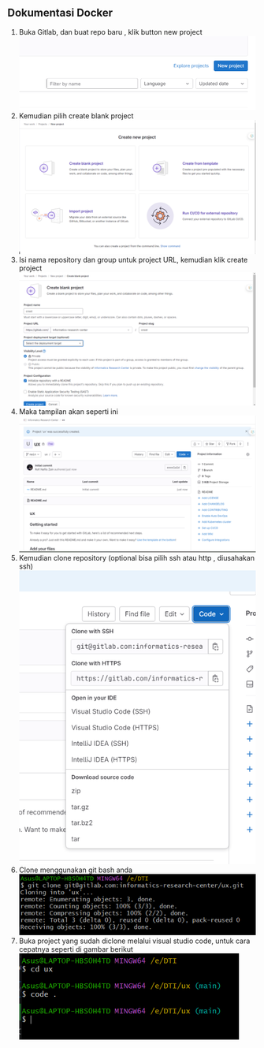 ## Dokumentasi Docker

1. Buka Gitlab, dan buat repo baru , klik button new project
![New Project](image-1.png)
2. Kemudian pilih create blank project
![Blank Project](image-2.png)
3. Isi nama repository dan group untuk project URL, kemudian klik create project
![Project URL](image-3.png)
4. Maka tampilan akan seperti ini 
![Tampilan repository](image-4.png)
5. Kemudian clone repository (optional bisa pilih ssh atau http , diusahakan ssh)
![Code repository](image-5.png)
6. Clone menggunakan git bash anda
![Git clone](image-6.png)
7. Buka project yang sudah diclone melalui visual studio code, untuk cara cepatnya seperti di gambar berikut
![git bash](image-7.png)